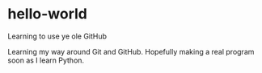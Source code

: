 # hello-world
Learning to use ye ole GitHub

Learning my way around Git and GitHub. Hopefully making a real program soon as I learn Python.
